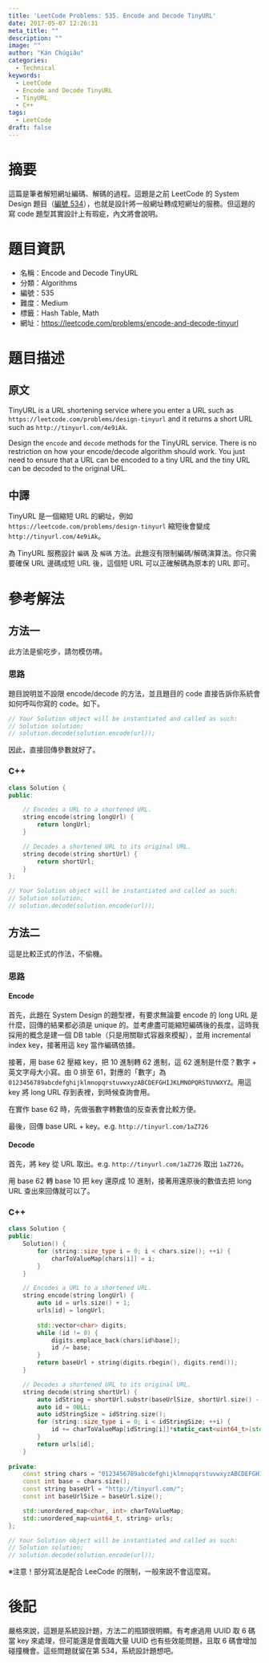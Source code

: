 ```yaml
---
title: 'LeetCode Problems: 535. Encode and Decode TinyURL'
date: 2017-05-07 12:26:31
meta_title: ""
description: ""
image: ""
author: "Kán Chúgiâu"
categories:
  - Technical
keywords:
  - LeetCode
  - Encode and Decode TinyURL
  - TinyURL
  - C++
tags:
  - LeetCode
draft: false
---
```


# 摘要

這篇是筆者解短網址編碼、解碼的過程。這題是之前 LeetCode 的 System Design 題目（[編號 534](https://leetcode.com/problems/design-tinyurl)），也就是設計將一般網址轉成短網址的服務。但這題的寫 code 題型其實設計上有瑕疵，內文將會說明。

# 題目資訊

- 名稱：Encode and Decode TinyURL
- 分類：Algorithms
- 編號：535
- 難度：Medium
- 標籤：Hash Table, Math
- 網址：https://leetcode.com/problems/encode-and-decode-tinyurl

# 題目描述

## 原文

TinyURL is a URL shortening service where you enter a URL such as `https://leetcode.com/problems/design-tinyurl` and it returns a short URL such as `http://tinyurl.com/4e9iAk`.

Design the `encode` and `decode` methods for the TinyURL service. There is no restriction on how your encode/decode algorithm should work. You just need to ensure that a URL can be encoded to a tiny URL and the tiny URL can be decoded to the original URL.

##  中譯

TinyURL 是一個縮短 URL  的網址，例如 `https://leetcode.com/problems/design-tinyurl` 縮短後會變成 `http://tinyurl.com/4e9iAk`。

為 TinyURL 服務設計 `編碼` 及 `解碼` 方法。此題沒有限制編碼/解碼演算法。你只需要確保 URL 邊碼成短 URL 後，這個短 URL 可以正確解碼為原本的 URL 即可。

# 參考解法

## 方法一

此方法是偷吃步，請勿模仿唷。

### 思路

題目說明並不設限 encode/decode 的方法，並且題目的 code 直接告訴你系統會如何呼叫你寫的 code。如下。

```cpp
// Your Solution object will be instantiated and called as such:
// Solution solution;
// solution.decode(solution.encode(url));
```

因此，直接回傳參數就好了。

### C++

```cpp
class Solution {
public:

    // Encodes a URL to a shortened URL.
    string encode(string longUrl) {
        return longUrl;
    }

    // Decodes a shortened URL to its original URL.
    string decode(string shortUrl) {
        return shortUrl;
    }
};

// Your Solution object will be instantiated and called as such:
// Solution solution;
// solution.decode(solution.encode(url));
```

## 方法二

這是比較正式的作法，不偷機。

### 思路

#### Encode

首先，此題在 System Design 的題型裡，有要求無論要 encode 的 long URL 是什麼，回傳的結果都必須是 unique 的。並考慮盡可能縮短編碼後的長度，這時我採用的概念是建一個 DB table（只是用關聯式容器來模擬），並用 incremental index  key，接著用這 key 當作編碼依據。

接著，用 base 62 壓縮 key，把 10 進制轉 62 進制，這 62 進制是什麼？數字 + 英文字母大小寫。由 0 排至 61，對應的「數字」為 `0123456789abcdefghijklmnopqrstuvwxyzABCDEFGHIJKLMNOPQRSTUVWXYZ`。用這 key 將 long URL 存到表裡，到時候查詢會用。

在實作 base 62 時，先做張數字轉數值的反查表會比較方便。

最後，回傳 base URL + key。e.g. `http://tinyurl.com/1aZ726`

#### Decode

首先，將 key 從 URL 取出。e.g. `http://tinyurl.com/1aZ726` 取出 `1aZ726`。

用 base 62 轉 base 10 把 key 還原成 10 進制，接著用還原後的數值去把 long URL 查出來回傳就可以了。

### C++

```cpp
class Solution {
public:    
    Solution() {
        for (string::size_type i = 0; i < chars.size(); ++i) {
            charToValueMap[chars[i]] = i;
        }
    }

    // Encodes a URL to a shortened URL.
    string encode(string longUrl) {
        auto id = urls.size() + 1;
        urls[id] = longUrl;
        
        std::vector<char> digits;
        while (id != 0) {
            digits.emplace_back(chars[id%base]);
            id /= base;
        }
        return baseUrl + string(digits.rbegin(), digits.rend());
    }

    // Decodes a shortened URL to its original URL.
    string decode(string shortUrl) {
        auto idString = shortUrl.substr(baseUrlSize, shortUrl.size() - baseUrlSize);
        auto id = 0ULL;
        auto idStringSize = idString.size();
        for (string::size_type i = 0; i < idStringSize; ++i) {
            id += charToValueMap[idString[i]]*static_cast<uint64_t>(std::pow(base, idStringSize - i - 1));
        }
        return urls[id];
    }
    
private:
    const string chars = "0123456789abcdefghijklmnopqrstuvwxyzABCDEFGHIJKLMNOPQRSTUVWXYZ";
    const int base = chars.size();
    const string baseUrl = "http://tinyurl.com/";
    const int baseUrlSize = baseUrl.size();

    std::unordered_map<char, int> charToValueMap;
    std::unordered_map<uint64_t, string> urls;
};

// Your Solution object will be instantiated and called as such:
// Solution solution;
// solution.decode(solution.encode(url));
```

※注意！部分寫法是配合 LeeCode 的限制，一般來說不會這麼寫。

# 後記

嚴格來說，這題是系統設計題，方法二的瓶頸很明顯。有考慮過用 UUID 取 6 碼當 key 來處理，但可能還是會面臨大量 UUID 也有些效能問題，且取 6 碼會增加碰撞機會。這些問題就留在第 534，系統設計題想吧。
